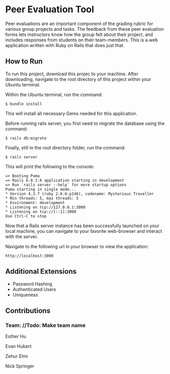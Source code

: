 # Peer Evaluation Tool
Peer evaluations are an important component of the grading rubric for various group projects and tasks. The feedback from these peer evaluation forms lets instructors know how the group felt about their project, and includes responses from students on their team-members. This is a web application written with Ruby on Rails that does just that.

## How to Run
To run this project, download this projec to your machine. After downloading, navigate to the root directory of this project within your Ubuntu terminal. 

Within the Ubuntu terminal, run the command:
```
$ bundle install
```

This will install all necessary Gems needed for this application.

Before running rails server, you first need to migrate the database using the command:
```
$ rails db:migrate
```

Finally, still in the root directory folder, run the command:
```
$ rails server
```

This will print the following to the console:

```
=> Booting Puma
=> Rails 6.0.3.6 application starting in development 
=> Run `rails server --help` for more startup options
Puma starting in single mode...
* Version 4.3.7 (ruby 2.6.6-p146), codename: Mysterious Traveller
* Min threads: 5, max threads: 5
* Environment: development
* Listening on tcp://127.0.0.1:3000
* Listening on tcp://[::1]:3000
Use Ctrl-C to stop
```

Now that a Rails server instance has been successfully launched on your local machine, you can navigate to your favorite web-browser and interact with the server. 

Navigate to the following url in your browser to view the application:

```
http://localhost:3000
```

## Additional Extensions
* Password Hashing
* Authenticated Users
* Uniqueness

## Contributions

### Team: //Todo: Make team name

Esther Hu

Evan Hubert

Zehur Elmi

Nick Springer

